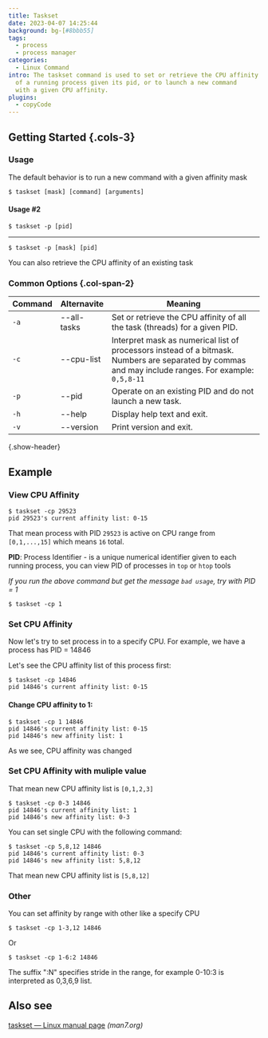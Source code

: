 ```yaml
---
title: Taskset
date: 2023-04-07 14:25:44
background: bg-[#8bbb55]
tags:
  - process
  - process manager
categories:
  - Linux Command
intro: The taskset command is used to set or retrieve the CPU affinity
  of a running process given its pid, or to launch a new command
  with a given CPU affinity.
plugins:
  - copyCode
---
```


## Getting Started {.cols-3}

### Usage

The default behavior is to run a new command with a given affinity mask

```shell
$ taskset [mask] [command] [arguments]
```

#### Usage #2

```shell
$ taskset -p [pid]
```

---

```shell
$ taskset -p [mask] [pid]
```

You can also retrieve the CPU affinity of an existing task

### Common Options {.col-span-2}

| Command | Alternavite | Meaning                                                                                                                                                  |
| ------- | ----------- | -------------------------------------------------------------------------------------------------------------------------------------------------------- |
| `-a`    | --all-tasks | Set or retrieve the CPU affinity of all the task (threads) for a given PID.                                                                              |
| `-c`    | --cpu-list  | Interpret mask as numerical list of processors instead of a bitmask.</br>Numbers are separated by commas and may include ranges. For example: `0,5,8-11` |
| `-p`    | --pid       | Operate on an existing PID and do not launch a new task.                                                                                                 |
| `-h`    | --help      | Display help text and exit.                                                                                                                              |
| `-v`    | --version   | Print version and exit.                                                                                                                                  |

{.show-header}

## Example

### View CPU Affinity

```shell
$ taskset -cp 29523
pid 29523's current affinity list: 0-15
```

That mean process with PID `29523` is active on CPU range from `[0,1,...,15]` which means `16` total.

**PID**: Process Identifier - is a unique numerical identifier given to each running process, you can view PID of processes in `top` or `htop` tools

_If you run the above command but get the message `bad usage`, try with PID = 1_

```shell
$ taskset -cp 1
```

### Set CPU Affinity

Now let's try to set process in to a specify CPU. For example, we have a process has PID = 14846

Let's see the CPU affinity list of this process first:

```shell
$ taskset -cp 14846
pid 14846's current affinity list: 0-15
```

#### Change CPU affinity to 1:

```shell
$ taskset -cp 1 14846
pid 14846's current affinity list: 0-15
pid 14846's new affinity list: 1
```

As we see, CPU affinity was changed

### Set CPU Affinity with muliple value

That mean new CPU affinity list is `[0,1,2,3]`

```shell
$ taskset -cp 0-3 14846
pid 14846's current affinity list: 1
pid 14846's new affinity list: 0-3
```

You can set single CPU with the following command:

```shell
$ taskset -cp 5,8,12 14846
pid 14846's current affinity list: 0-3
pid 14846's new affinity list: 5,8,12
```

That mean new CPU affinity list is `[5,8,12]`

### Other

You can set affinity by range with other like a specify CPU

```shell
$ taskset -cp 1-3,12 14846
```

Or

```shell
$ taskset -cp 1-6:2 14846
```

The suffix ":N" specifies stride in the range, for example 0-10:3 is interpreted as 0,3,6,9 list.

## Also see

[taskset — Linux manual page](https://man7.org/linux/man-pages/man1/taskset.1.html) _(man7.org)_
